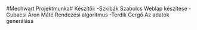 #Mechwart Projektmunka#
Készítői: 
-Szkibák Szabolcs Weblap készítése
-Gubacsi Áron Máté Rendezési algoritmus
-Terdik Gergő Az adatok generálása
